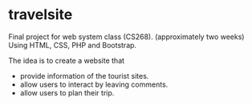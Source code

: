 # travelsite

Final project for web system class (CS268). (approximately two weeks)
Using HTML, CSS, PHP and Bootstrap.

The idea is to create a website that 
- provide information of the tourist sites.
- allow users to interact by leaving comments.
- allow users to plan their trip.
